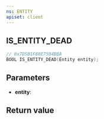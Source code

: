 ```yaml
---
ns: ENTITY
apiset: client
---
```

## IS_ENTITY_DEAD

```c
// 0x7D5B1F88E7504BBA
BOOL IS_ENTITY_DEAD(Entity entity);
```


## Parameters
* **entity**:

## Return value

